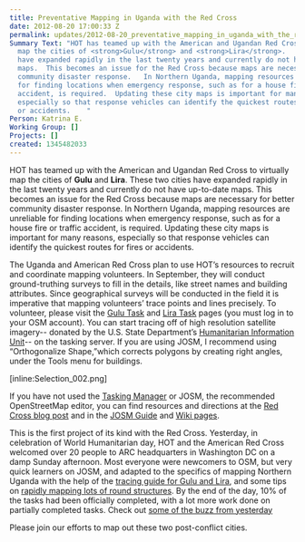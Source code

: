 ```yaml
---
title: Preventative Mapping in Uganda with the Red Cross
date: 2012-08-20 17:00:33 Z
permalink: updates/2012-08-20_preventative_mapping_in_uganda_with_the_red_cross
Summary Text: "HOT has teamed up with the American and Ugandan Red Cross to virtually
  map the cities of <strong>Gulu</strong> and <strong>Lira</strong>.   These two cities
  have expanded rapidly in the last twenty years and currently do not have up-to-date
  maps.  This becomes an issue for the Red Cross because maps are necessary for better
  community disaster response.   In Northern Uganda, mapping resources are unreliable
  for finding locations when emergency response, such as for a house fire or traffic
  accident, is required.  Updating these city maps is important for many reasons,
  especially so that response vehicles can identify the quickest routes for fires
  or accidents.    "
Person: Katrina E.
Working Group: []
Projects: []
created: 1345482033
---
```


HOT has teamed up with the American and Ugandan Red Cross to virtually map the cities of <strong>Gulu</strong> and <strong>Lira</strong>.   These two cities have expanded rapidly in the last twenty years and currently do not have up-to-date maps.  This becomes an issue for the Red Cross because maps are necessary for better community disaster response.   In Northern Uganda, mapping resources are unreliable for finding locations when emergency response, such as for a house fire or traffic accident, is required.  Updating these city maps is important for many reasons, especially so that response vehicles can identify the quickest routes for fires or accidents.    

The Uganda and American Red Cross plan to use HOT’s resources to recruit and coordinate mapping volunteers.  In September, they will conduct ground-truthing surveys to fill in the details, like street names and building attributes.   Since geographical surveys will be conducted in the field it is imperative that mapping volunteers’ trace points and lines precisely.   To volunteer, please visit the <a href="http://tasks.hotosm.org/job/50">Gulu Task</a>  and <a href="http://tasks.hotosm.org/job/51">Lira Task</a> pages (you must log in to your OSM account).  You can start tracing off of high resolution satellite imagery-- donated by the U.S. State Department’s <a href="http://www.state.gov/s/inr/hiu/">Humanitarian Information Unit</a>-- on the tasking server.   If you are using JOSM, I recommend using “Orthogonalize Shape,”which corrects polygons by creating right angles,  under the Tools menu for buildings.   

 [inline:Selection_002.png] 

If you have not used the <a href="http://tasks.hotosm.org/">Tasking Manager</a> or JOSM, the recommended OpenStreetMap editor, you can find resources and directions at the <a href="http://redcrosschat.org/2012/08/14/we-start-with-a-good-map/">Red Cross blog post</a> and in the <a href="http://www.learnosm.org/beginners-guide/chapter-3-getting-started-with-josm/">JOSM Guide</a> and <a href="http://wiki.openstreetmap.org/wiki/Beginners%27_Guide">Wiki pages</a>.
 
This is the first project of its kind with the Red Cross.  Yesterday, in celebration of World Humanitarian day, HOT and the American Red Cross welcomed over 20 people to ARC headquarters in Washington DC on a damp Sunday afternoon. Most everyone were newcomers to OSM, but very quick learners on JOSM, and adapted to the specifics of mapping Northern Uganda with the help of the <a href="http://hot.openstreetmap.org/sites/default/files/Tracing%20Guide%20(1).pdf">tracing guide for Gulu and Lira</a>, and some tips on <a href="http://lists.openstreetmap.org/pipermail/hot/2012-August/002109.html">rapidly mapping lots of round structures</a>. By the end of the day, 10% of the tasks had been officially completed, with a lot more work done on partially completed tasks. Check out <a href="http://storify.com/mikel/hot-red-cross-mapping-northern-uganda">some of the buzz from yesterday</a>

Please join our efforts to map out these two post-conflict cities.  
